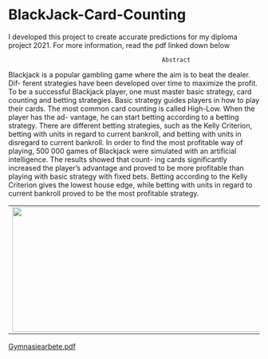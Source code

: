 # BlackJack-Card-Counting

I developed this project to create accurate predictions for my diploma project 2021. For more information, read the pdf linked down below






                                               Abstract

Blackjack is a popular gambling game where the aim is to beat the dealer. Dif-
ferent strategies have been developed over time to maximize the profit. To be a
successful Blackjack player, one must master basic strategy, card counting and
betting strategies. Basic strategy guides players in how to play their cards. The
most common card counting is called High-Low. When the player has the ad-
vantage, he can start betting according to a betting strategy. There are different
betting strategies, such as the Kelly Criterion, betting with units in regard to
current bankroll, and betting with units in disregard to current bankroll. In
order to find the most profitable way of playing, 500 000 games of Blackjack
were simulated with an artificial intelligence. The results showed that count-
ing cards significantly increased the player’s advantage and proved to be more
profitable than playing with basic strategy with fixed bets. Betting according
to the Kelly Criterion gives the lowest house edge, while betting with units in
regard to current bankroll proved to be the most profitable strategy.

<table width="100%" border="0">
  <tr>    
  <td><img src="https://user-images.githubusercontent.com/67868873/151248704-89d9cfca-15c4-400a-8c69-8952f1df57bc.png" width="500" height="250"></td>
  <td><img src="https://user-images.githubusercontent.com/67868873/151248735-1e91dc11-0a4e-4b58-b52e-9c7df6c01976.png" width="500" height="250"></td>
  <td><img src="https://user-images.githubusercontent.com/67868873/151248735-1e91dc11-0a4e-4b58-b52e-9c7df6c01976.png" width="500" height="250"></td>
  </tr>
</table>



[Gymnasiearbete.pdf](https://github.com/tedsod/BlackJack-Card-Counting/files/7945614/Gymnasiearbete.pdf)


